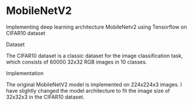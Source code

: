 # MobileNetV2
Implementing deep learning architecture MobileNetv2 using Tensorflow on CIFAR10 dataset

Dataset

The CIFAR10 dataset is a classic dataset for the image classification task, which consists of 60000 32x32 RGB images in 10 classes.

Implementation

The original MobileNetV2 model is implemented on 224x224x3 images. I have slightly changed the model architecture to fit the image size of 32x32x3 in the CIFAR10 dataset.
